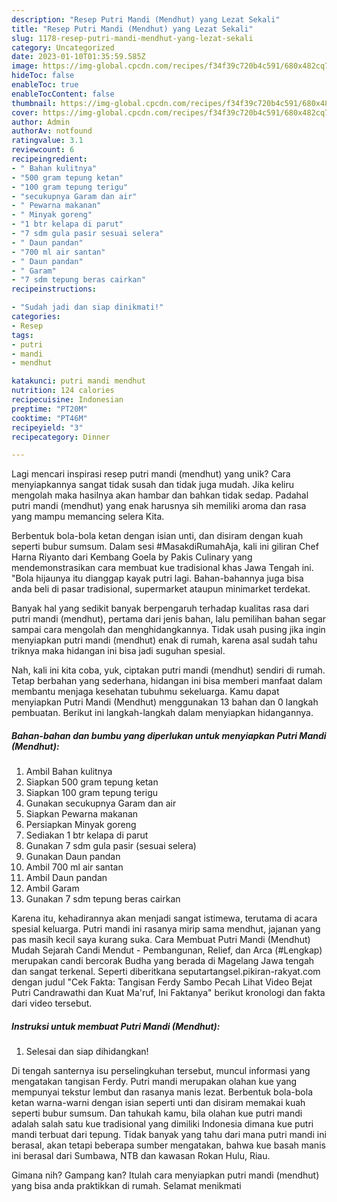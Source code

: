 ```yaml
---
description: "Resep Putri Mandi (Mendhut) yang Lezat Sekali"
title: "Resep Putri Mandi (Mendhut) yang Lezat Sekali"
slug: 1178-resep-putri-mandi-mendhut-yang-lezat-sekali
category: Uncategorized
date: 2023-01-10T01:35:59.585Z
image: https://img-global.cpcdn.com/recipes/f34f39c720b4c591/680x482cq70/putri-mandi-mendhut-foto-resep-utama.jpg
hideToc: false
enableToc: true
enableTocContent: false
thumbnail: https://img-global.cpcdn.com/recipes/f34f39c720b4c591/680x482cq70/putri-mandi-mendhut-foto-resep-utama.jpg
cover: https://img-global.cpcdn.com/recipes/f34f39c720b4c591/680x482cq70/putri-mandi-mendhut-foto-resep-utama.jpg
author: Admin
authorAv: notfound
ratingvalue: 3.1
reviewcount: 6
recipeingredient:
- " Bahan kulitnya"
- "500 gram tepung ketan"
- "100 gram tepung terigu"
- "secukupnya Garam dan air"
- " Pewarna makanan"
- " Minyak goreng"
- "1 btr kelapa di parut"
- "7 sdm gula pasir sesuai selera"
- " Daun pandan"
- "700 ml air santan"
- " Daun pandan"
- " Garam"
- "7 sdm tepung beras cairkan"
recipeinstructions:

- "Sudah jadi dan siap dinikmati!"
categories:
- Resep
tags:
- putri
- mandi
- mendhut

katakunci: putri mandi mendhut 
nutrition: 124 calories
recipecuisine: Indonesian
preptime: "PT20M"
cooktime: "PT46M"
recipeyield: "3"
recipecategory: Dinner

---
```





Lagi mencari inspirasi resep putri mandi (mendhut) yang unik? Cara menyiapkannya sangat tidak susah dan tidak juga mudah. Jika keliru mengolah maka hasilnya akan hambar dan bahkan tidak sedap. Padahal putri mandi (mendhut) yang enak harusnya sih memiliki aroma dan rasa yang mampu memancing selera Kita.





Berbentuk bola-bola ketan dengan isian unti, dan disiram dengan kuah seperti bubur sumsum. Dalam sesi #MasakdiRumahAja, kali ini giliran Chef Harna Riyanto dari Kembang Goela by Pakis Culinary yang mendemonstrasikan cara membuat kue tradisional khas Jawa Tengah ini. &#34;Bola hijaunya itu dianggap kayak putri lagi. Bahan-bahannya juga bisa anda beli di pasar tradisional, supermarket ataupun minimarket terdekat.

Banyak hal yang sedikit banyak berpengaruh terhadap kualitas rasa dari putri mandi (mendhut), pertama dari jenis bahan, lalu pemilihan bahan segar sampai cara mengolah dan menghidangkannya. Tidak usah pusing jika ingin menyiapkan putri mandi (mendhut) enak di rumah, karena asal sudah tahu triknya maka hidangan ini bisa jadi suguhan spesial.






Nah, kali ini kita coba, yuk, ciptakan putri mandi (mendhut) sendiri di rumah. Tetap berbahan yang sederhana, hidangan ini bisa memberi manfaat dalam membantu menjaga kesehatan tubuhmu sekeluarga. Kamu dapat menyiapkan Putri Mandi (Mendhut) menggunakan 13 bahan dan 0 langkah pembuatan. Berikut ini langkah-langkah dalam menyiapkan hidangannya.

<!--inarticleads1-->

##### Bahan-bahan dan bumbu yang diperlukan untuk menyiapkan Putri Mandi (Mendhut):

1. Ambil  Bahan kulitnya
1. Siapkan 500 gram tepung ketan
1. Siapkan 100 gram tepung terigu
1. Gunakan secukupnya Garam dan air
1. Siapkan  Pewarna makanan
1. Persiapkan  Minyak goreng
1. Sediakan 1 btr kelapa di parut
1. Gunakan 7 sdm gula pasir (sesuai selera)
1. Gunakan  Daun pandan
1. Ambil 700 ml air santan
1. Ambil  Daun pandan
1. Ambil  Garam
1. Gunakan 7 sdm tepung beras cairkan


Karena itu, kehadirannya akan menjadi sangat istimewa, terutama di acara spesial keluarga. Putri mandi ini rasanya mirip sama mendhut, jajanan yang pas masih kecil saya kurang suka. Cara Membuat Putri Mandi (Mendhut) Mudah Sejarah Candi Mendut - Pembangunan, Relief, dan Arca (#Lengkap) merupakan candi bercorak Budha yang berada di Magelang Jawa tengah dan sangat terkenal. Seperti diberitkana seputartangsel.pikiran-rakyat.com dengan judul &#34;Cek Fakta: Tangisan Ferdy Sambo Pecah Lihat Video Bejat Putri Candrawathi dan Kuat Ma&#39;ruf, Ini Faktanya&#34; berikut kronologi dan fakta dari video tersebut. 

<!--inarticleads2-->

##### Instruksi untuk membuat Putri Mandi (Mendhut):


1. Selesai dan siap dihidangkan!

Di tengah santernya isu perselingkuhan tersebut, muncul informasi yang mengatakan tangisan Ferdy. Putri mandi merupakan olahan kue yang mempunyai tekstur lembut dan rasanya manis lezat. Berbentuk bola-bola ketan warna-warni dengan isian seperti unti dan disiram memakai kuah seperti bubur sumsum. Dan tahukah kamu, bila olahan kue putri mandi adalah salah satu kue tradisional yang dimiliki Indonesia dimana kue putri mandi terbuat dari tepung. Tidak banyak yang tahu dari mana putri mandi ini berasal, akan tetapi beberapa sumber mengatakan, bahwa kue basah manis ini berasal dari Sumbawa, NTB dan kawasan Rokan Hulu, Riau. 

Gimana nih? Gampang kan? Itulah cara menyiapkan putri mandi (mendhut) yang bisa anda praktikkan di rumah. Selamat menikmati
